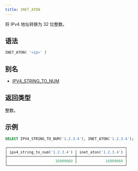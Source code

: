 ```yaml
---
title: INET_ATON
---
```


将 IPv4 地址转换为 32 位整数。

## 语法

```sql
INET_ATON( '<ip>' )
```

## 别名

- [IPV4_STRING_TO_NUM](ipv4-string-to-num.md)

## 返回类型

整数。

## 示例

```sql
SELECT IPV4_STRING_TO_NUM('1.2.3.4'), INET_ATON('1.2.3.4');

┌──────────────────────────────────────────────────────┐
│ ipv4_string_to_num('1.2.3.4') │ inet_aton('1.2.3.4') │
├───────────────────────────────┼──────────────────────┤
│                      16909060 │             16909060 │
└──────────────────────────────────────────────────────┘
```